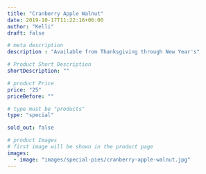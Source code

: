 ```yaml
---
title: "Cranberry Apple Walnut"
date: 2019-10-17T11:22:16+06:00
author: "Kelli"
draft: false

# meta description
description : "Available from Thanksgiving through New Year's"

# Product Short Description
shortDescription: ""

# product Price
price: "25"
priceBefore: ""

# type must be "products"
type: "special"

sold_out: false

# product Images
# first image will be shown in the product page
images:
  - image: "images/special-pies/cranberry-apple-walnut.jpg"
---
```

